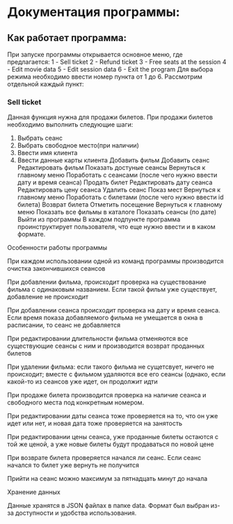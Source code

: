 # Документация программы:

## Как работает программа:
При запуске программы открывается основное меню, где предлагается:
1 - Sell ticket
2 - Refund ticket
3 - Free seats at the session
4 - Edit movie data
5 - Edit session data
6 - Exit the program
Для выбора режима необходимо ввести номер пункта от 1 до 6.
Рассмотрим отдельной каждый пункт:
### Sell ticket
Данная функция нужна для продажи билетов. При продажи билетов необходимо выполнить следующие шаги:
1) Выбрать сеанс
2) Выбрать свободное место(при наличии)
3) Ввести имя клиента
4) Ввести данные карты клиента
Добавить фильм
Добавить сеанс
Редактировать фильм
Показать достуные сеансы
Вернуться к главному меню
Поработать с сеансами (после чего нужно ввести дату и время сеанса)
Продать билет
Редактировать дату сеанса
Редактировать цену сеанса
Удалить сеанс
Показ мест
Вернуться к главному меню
Поработать с билетами (после чего нужно ввести id билета)
Возврат билета
Отметить посещение
Вернуться к главному меню
Показать все фильмы в каталоге
Показать сеансы (по дате)
Выйти из программы
В каждом подпункте программа проинструктирует пользователя, что еще нужно ввести и в каком формате.

Особенности работы программы

При каждом использовании одной из команд программы производится очистка закончившихся сеансов

При добавлении фильма, происходит проверка на существование фильма с одинаковым названием. Если такой фильм уже существует, добавление не происходит

При добавлении сеанса происходит проверка на дату и время сеанса. Если время показа добавляемого фильма не умещается в окна в расписании, то сеанс не добавляется

При редактировании длительности фильма отменяются все существующие сеансы с ним и производится возврат проданных билетов

При удалении фильма: если такого фильма не сущетсвует, ничего не происходит; вместе с фильмом удаляются все его сеансы (однако, если какой-то из сеансов уже идет, он продолжит идти

При продаже билета производится проверка на наличие сеанса и свободного места под конкретным номером.

При редактировании даты сеанса тоже проверяется на то, что он уже идет или нет, и новая дата тоже проверяется на занятость

При редактировании цены сеанса, уже проданные билеты остаются с той же ценой, а уже новые билеты будут продаваться по новой цене

При возврате билета проверяется начался ли сеанс. Если сеанс начался то билет уже вернуть не получится

Прийти на сеанс можно максимум за пятнадцать минут до начала

Хранение данных

Данные хранятся в JSON файлах в папке data. Формат был выбран из-за доступности и удобства использования.
